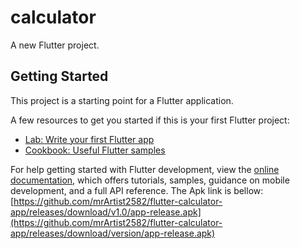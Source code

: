 # calculator

A new Flutter project.

## Getting Started

This project is a starting point for a Flutter application.

A few resources to get you started if this is your first Flutter project:

- [Lab: Write your first Flutter app](https://docs.flutter.dev/get-started/codelab)
- [Cookbook: Useful Flutter samples](https://docs.flutter.dev/cookbook)

For help getting started with Flutter development, view the
[online documentation](https://docs.flutter.dev/), which offers tutorials,
samples, guidance on mobile development, and a full API reference.
The Apk link is bellow:
 [https://github.com/mrArtist2582/flutter-calculator-app/releases/download/v1.0/app-release.apk](https://github.com/mrArtist2582/flutter-calculator-app/releases/download/version/app-release.apk)


